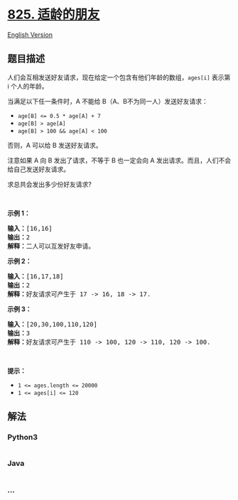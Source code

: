 # [825. 适龄的朋友](https://leetcode-cn.com/problems/friends-of-appropriate-ages)

[English Version](https://github.com/yanglr/leetcode-ac/blob/master/assets/0800-0899/0825.Friends%20Of%20Appropriate%20Ages/README_EN.md)

## 题目描述

<!-- 这里写题目描述 -->

<p>人们会互相发送好友请求，现在给定一个包含有他们年龄的数组，<code>ages[i]</code> 表示第 i 个人的年龄。</p>

<p>当满足以下任一条件时，A 不能给 B（A、B不为同一人）发送好友请求：</p>

<ul>
	<li><code>age[B] <= 0.5 * age[A] + 7</code></li>
	<li><code>age[B] > age[A]</code></li>
	<li><code>age[B] > 100 && age[A] < 100</code></li>
</ul>

<p>否则，A 可以给 B 发送好友请求。</p>

<p>注意如果 A 向 B 发出了请求，不等于 B 也一定会向 A 发出请求。而且，人们不会给自己发送好友请求。 </p>

<p>求总共会发出多少份好友请求?</p>

<p> </p>

<p><strong>示例 1：</strong></p>

<pre>
<strong>输入：</strong>[16,16]
<strong>输出：</strong>2
<strong>解释：</strong>二人可以互发好友申请。
</pre>

<p><strong>示例 2：</strong></p>

<pre>
<strong>输入：</strong>[16,17,18]
<strong>输出：</strong>2
<strong>解释：</strong>好友请求可产生于 17 -> 16, 18 -> 17.</pre>

<p><strong>示例 3：</strong></p>

<pre>
<strong>输入：</strong>[20,30,100,110,120]
<strong>输出：</strong>3
<strong>解释：</strong>好友请求可产生于 110 -> 100, 120 -> 110, 120 -> 100.
</pre>

<p> </p>

<p><strong>提示：</strong></p>

<ul>
	<li><code>1 <= ages.length <= 20000</code></li>
	<li><code>1 <= ages[i] <= 120</code></li>
</ul>


## 解法

<!-- 这里可写通用的实现逻辑 -->

<!-- tabs:start -->

### **Python3**

<!-- 这里可写当前语言的特殊实现逻辑 -->

```python

```

### **Java**

<!-- 这里可写当前语言的特殊实现逻辑 -->

```java

```

### **...**

```

```

<!-- tabs:end -->
